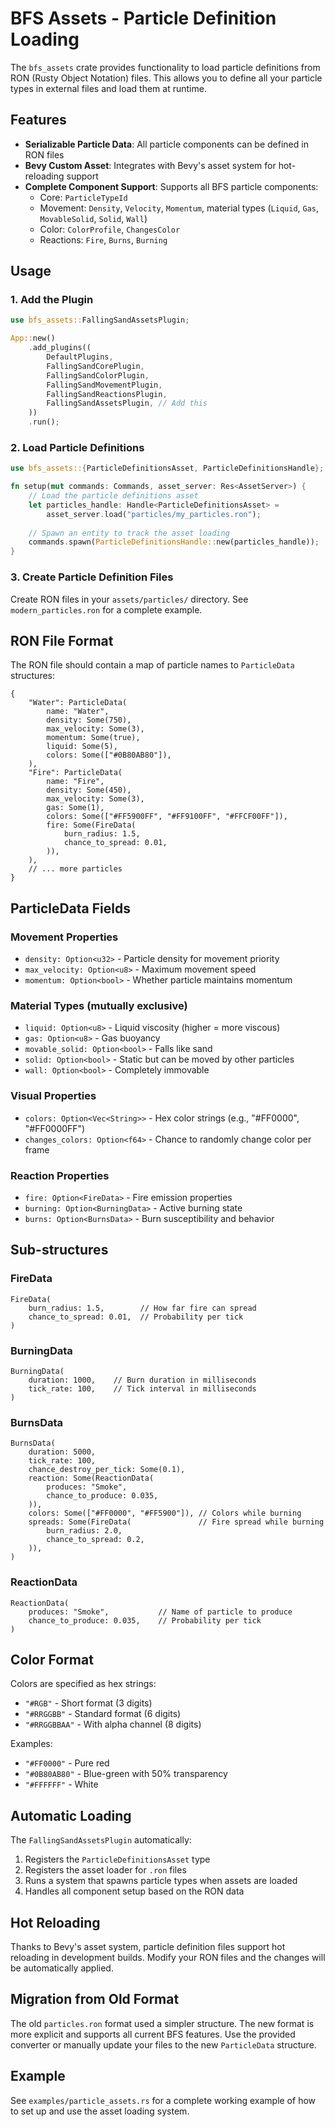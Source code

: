 # BFS Assets - Particle Definition Loading

The `bfs_assets` crate provides functionality to load particle definitions from RON (Rusty Object Notation) files. This allows you to define all your particle types in external files and load them at runtime.

## Features

- **Serializable Particle Data**: All particle components can be defined in RON files
- **Bevy Custom Asset**: Integrates with Bevy's asset system for hot-reloading support
- **Complete Component Support**: Supports all BFS particle components:
  - Core: `ParticleTypeId`
  - Movement: `Density`, `Velocity`, `Momentum`, material types (`Liquid`, `Gas`, `MovableSolid`, `Solid`, `Wall`)
  - Color: `ColorProfile`, `ChangesColor`
  - Reactions: `Fire`, `Burns`, `Burning`

## Usage

### 1. Add the Plugin

```rust
use bfs_assets::FallingSandAssetsPlugin;

App::new()
    .add_plugins((
        DefaultPlugins,
        FallingSandCorePlugin,
        FallingSandColorPlugin,
        FallingSandMovementPlugin,
        FallingSandReactionsPlugin,
        FallingSandAssetsPlugin, // Add this
    ))
    .run();
```

### 2. Load Particle Definitions

```rust
use bfs_assets::{ParticleDefinitionsAsset, ParticleDefinitionsHandle};

fn setup(mut commands: Commands, asset_server: Res<AssetServer>) {
    // Load the particle definitions asset
    let particles_handle: Handle<ParticleDefinitionsAsset> = 
        asset_server.load("particles/my_particles.ron");
    
    // Spawn an entity to track the asset loading
    commands.spawn(ParticleDefinitionsHandle::new(particles_handle));
}
```

### 3. Create Particle Definition Files

Create RON files in your `assets/particles/` directory. See `modern_particles.ron` for a complete example.

## RON File Format

The RON file should contain a map of particle names to `ParticleData` structures:

```ron
{
    "Water": ParticleData(
        name: "Water",
        density: Some(750),
        max_velocity: Some(3),
        momentum: Some(true),
        liquid: Some(5),
        colors: Some(["#0B80AB80"]),
    ),
    "Fire": ParticleData(
        name: "Fire",
        density: Some(450),
        max_velocity: Some(3),
        gas: Some(1),
        colors: Some(["#FF5900FF", "#FF9100FF", "#FFCF00FF"]),
        fire: Some(FireData(
            burn_radius: 1.5,
            chance_to_spread: 0.01,
        )),
    ),
    // ... more particles
}
```

## ParticleData Fields

### Movement Properties
- `density: Option<u32>` - Particle density for movement priority
- `max_velocity: Option<u8>` - Maximum movement speed
- `momentum: Option<bool>` - Whether particle maintains momentum

### Material Types (mutually exclusive)
- `liquid: Option<u8>` - Liquid viscosity (higher = more viscous)
- `gas: Option<u8>` - Gas buoyancy
- `movable_solid: Option<bool>` - Falls like sand
- `solid: Option<bool>` - Static but can be moved by other particles
- `wall: Option<bool>` - Completely immovable

### Visual Properties
- `colors: Option<Vec<String>>` - Hex color strings (e.g., "#FF0000", "#FF0000FF")
- `changes_colors: Option<f64>` - Chance to randomly change color per frame

### Reaction Properties
- `fire: Option<FireData>` - Fire emission properties
- `burning: Option<BurningData>` - Active burning state
- `burns: Option<BurnsData>` - Burn susceptibility and behavior

## Sub-structures

### FireData
```ron
FireData(
    burn_radius: 1.5,        // How far fire can spread
    chance_to_spread: 0.01,  // Probability per tick
)
```

### BurningData
```ron
BurningData(
    duration: 1000,    // Burn duration in milliseconds
    tick_rate: 100,    // Tick interval in milliseconds
)
```

### BurnsData
```ron
BurnsData(
    duration: 5000,
    tick_rate: 100,
    chance_destroy_per_tick: Some(0.1),
    reaction: Some(ReactionData(
        produces: "Smoke",
        chance_to_produce: 0.035,
    )),
    colors: Some(["#FF0000", "#FF5900"]), // Colors while burning
    spreads: Some(FireData(               // Fire spread while burning
        burn_radius: 2.0,
        chance_to_spread: 0.2,
    )),
)
```

### ReactionData
```ron
ReactionData(
    produces: "Smoke",           // Name of particle to produce
    chance_to_produce: 0.035,    // Probability per tick
)
```

## Color Format

Colors are specified as hex strings:
- `"#RGB"` - Short format (3 digits)
- `"#RRGGBB"` - Standard format (6 digits)
- `"#RRGGBBAA"` - With alpha channel (8 digits)

Examples:
- `"#FF0000"` - Pure red
- `"#0B80AB80"` - Blue-green with 50% transparency
- `"#FFFFFF"` - White

## Automatic Loading

The `FallingSandAssetsPlugin` automatically:
1. Registers the `ParticleDefinitionsAsset` type
2. Registers the asset loader for `.ron` files
3. Runs a system that spawns particle types when assets are loaded
4. Handles all component setup based on the RON data

## Hot Reloading

Thanks to Bevy's asset system, particle definition files support hot reloading in development builds. Modify your RON files and the changes will be automatically applied.

## Migration from Old Format

The old `particles.ron` format used a simpler structure. The new format is more explicit and supports all current BFS features. Use the provided converter or manually update your files to the new `ParticleData` structure.

## Example

See `examples/particle_assets.rs` for a complete working example of how to set up and use the asset loading system.